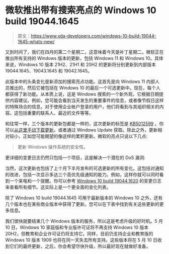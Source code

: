 # 微软推出带有搜索亮点的 Windows 10 build 19044.1645

> 原文：<https://www.xda-developers.com/windows-10-build-19044-1645-whats-new/>

又到时间了，我们在四月的第二个星期二，这意味着今天是补丁星期二。微软正在推出所有支持的 Windows 版本的更新，包括 Windows 11 和 Windows 10。具体来说，Windows 10 版本 21H2、21H1 和 20H2 的更新将分别更新到内部版本 19044.1645、19043.1645 和 19042.1645。

此版本中的头条变化是新添加的搜索亮点功能。这首先是向 Windows 11 内部人员推出的，然后它被包括在 Windows 10 的最后一个可选更新中。现在，每个人都获得了新功能。从本质上说，这是 Windows 搜索的一个新外观，它根据日期提供内容建议。例如，您可能会看到当天发生的重要事件的信息，或者像节假日这样的特殊场合的信息。对于使用企业帐户登录的用户，他们将看到与其组织相关的内容。这包括重要的联系人、最近的文件等等。

和往常一样，三个版本的更新包都是一样的，这次更新的标签是 [KB5012599](https://support.microsoft.com/en-us/help/5012599) 。你可以[从这里手动下载更新](https://www.catalog.update.microsoft.com/Search.aspx?q=KB5012599)，或者通过 Windows Update 获取。除此之外，更新相对较小，正如您可能期望的像这样的累积更新。微软的亮点只说以下几点:

> 更新 Windows 操作系统的安全性。

更详细的变更日志仍然只包括一个项目，这是解决一个潜在的 DoS 漏洞:

当然，这次更新也包括了上个月下半月发布的可选更新的所有变化。这包括对通知的改进，包括一次显示多达三个高优先级通知的能力。例如，这样你就可以同时看到一个来电和一个提醒。你可以参考 [Windows 10 build 19044.1620](https://www.xda-developers.com/windows-10-build-is-out-search-highlights/) 的变更日志来查看所有细节。这实际上是一个更全面的变化列表。

除了 Windows 10 build 19044.1645 可用于最新版本的 Windows 10 之外，还有几个版本也在某些商业版本中获得了更新。您可以在下表中找到有关这些更新的更多信息。

我们很快就要结束几个 Windows 版本的服务，所以这是考虑升级的好时机。5 月 10 日，Windows 10 家庭版和专业版许可证将不再支持 Windows 10 版本 20H2，但教育和企业许可证仍将支持它。同样，目前仍支持企业和教育版的 Windows 10 版本 1909 也将在同一天失去所有支持。这些版本将在 5 月 10 日收到它们的最终更新，之后，你会希望尽快升级，所以最好现在就做好准备。